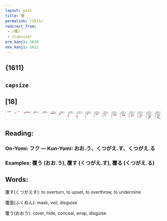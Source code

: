 ```yaml
---
layout: post
title: 覆
permalink: /1611/
redirect_from:
 - /覆/
 - /capsize/
pre_kanji: 1610
nex_kanji: 1612
---
```


## {1611}

## `capsize`

## [18]

<div class="stroke"><img src="../images/E8A686.png" /></div>

## Reading:

### On-Yomi: フク &mdash; Kun-Yomi: おお.う、くつがえ.す、くつがえ.る

### Examples: 覆う (おお.う), 覆す (くつがえ.す), 覆る (くつがえ.る)

## Words:

覆す(くつがえす): to overturn, to upset, to overthrow, to undermine

覆面(ふくめん): mask, veil, disguise

覆う(おおう): cover, hide, conceal, wrap, disguise
